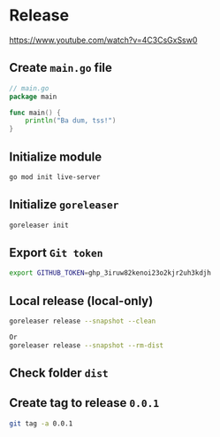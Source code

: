 # Release

https://www.youtube.com/watch?v=4C3CsGxSsw0

## Create `main.go` file

```go
// main.go
package main

func main() {
    println("Ba dum, tss!")
}
```

## Initialize module
```bash
go mod init live-server
```

## Initialize `goreleaser`

```bash
goreleaser init
```

## Export `Git token`

```bash
export GITHUB_TOKEN=ghp_3iruw82kenoi23o2kjr2uh3kdjh
```

## Local release (local-only)

```bash
goreleaser release --snapshot --clean

Or
goreleaser release --snapshot --rm-dist
```

## Check folder `dist`

## Create tag to release `0.0.1`

```bash
git tag -a 0.0.1
```
